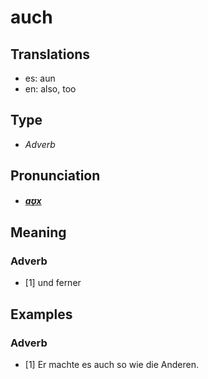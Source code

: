 # auch
## Translations
- es: aun
- en: also, too
## Type
- _Adverb_
## Pronunciation
- **_[aʊ̯x](https://commons.wikimedia.org/wiki/File:De-auch.ogg)_**
## Meaning
### Adverb
- [1] und ferner
## Examples
### Adverb
- [1] Er machte es auch so wie die Anderen.
